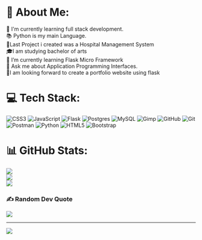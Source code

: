 # 💫 About Me:
🔭 I'm currently learning full stack development.<br>📚 Python is my main Language.<br>🔀Last Project i created was a Hospital Management System<br>🎓I am studying bachelor of arts<br>🌱 I’m currently learning Flask Micro Framework<br>💬 Ask me about Application Programming Interfaces.<br>🔮I am looking forward to create a portfolio website using flask


# 💻 Tech Stack:
![CSS3](https://img.shields.io/badge/css3-%231572B6.svg?style=flat-square&logo=css3&logoColor=white) ![JavaScript](https://img.shields.io/badge/javascript-%23323330.svg?style=flat-square&logo=javascript&logoColor=%23F7DF1E) ![Flask](https://img.shields.io/badge/flask-%23000.svg?style=flat-square&logo=flask&logoColor=white) ![Postgres](https://img.shields.io/badge/postgres-%23316192.svg?style=flat-square&logo=postgresql&logoColor=white) ![MySQL](https://img.shields.io/badge/mysql-4479A1.svg?style=flat-square&logo=mysql&logoColor=white) ![Gimp](https://img.shields.io/badge/Gimp-657D8B?style=flat-square&logo=gimp&logoColor=FFFFFF) ![GitHub](https://img.shields.io/badge/github-%23121011.svg?style=flat-square&logo=github&logoColor=white) ![Git](https://img.shields.io/badge/git-%23F05033.svg?style=flat-square&logo=git&logoColor=white) ![Postman](https://img.shields.io/badge/Postman-FF6C37?style=flat-square&logo=postman&logoColor=white) ![Python](https://img.shields.io/badge/python-3670A0?style=flat-square&logo=python&logoColor=ffdd54) ![HTML5](https://img.shields.io/badge/html5-%23E34F26.svg?style=flat-square&logo=html5&logoColor=white) ![Bootstrap](https://img.shields.io/badge/bootstrap-%238511FA.svg?style=flat-square&logo=bootstrap&logoColor=white)
# 📊 GitHub Stats:
![](https://github-readme-stats.vercel.app/api?username=UzairParkar&theme=nightowl&hide_border=false&include_all_commits=true&count_private=false)<br/>
![](https://github-readme-streak-stats.herokuapp.com/?user=UzairParkar&theme=nightowl&hide_border=false)<br/>
![](https://github-readme-stats.vercel.app/api/top-langs/?username=UzairParkar&theme=nightowl&hide_border=false&include_all_commits=true&count_private=false&layout=compact)

### ✍️ Random Dev Quote
![](https://quotes-github-readme.vercel.app/api?type=horizontal&theme=radical)

---
[![](https://visitcount.itsvg.in/api?id=UzairParkar&icon=2&color=6)](https://visitcount.itsvg.in)

<!-- Proudly created with GPRM ( https://gprm.itsvg.in ) -->
